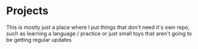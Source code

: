 # Projects

This is mostly just a place where I put things that don't need it's own repo, such as learning a language / practice or just small toys that aren't going to be getting regular updates
